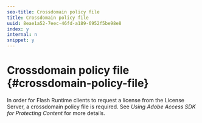 ```yaml
---
seo-title: Crossdomain policy file
title: Crossdomain policy file
uuid: 8eae1a52-7eec-46fd-a189-6952f5be98e8
index: y
internal: n
snippet: y
---
```


# Crossdomain policy file {#crossdomain-policy-file}

In order for Flash Runtime clients to request a license from the License Server, a crossdomain policy file is required. See *Using Adobe Access SDK for Protecting Content* for more details. 
